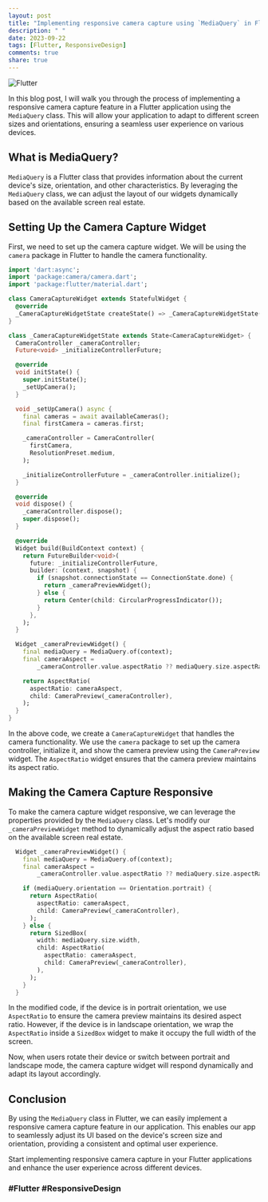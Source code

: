 ```yaml
---
layout: post
title: "Implementing responsive camera capture using `MediaQuery` in Flutter"
description: " "
date: 2023-09-22
tags: [Flutter, ResponsiveDesign]
comments: true
share: true
---
```


![Flutter](https://flutter.dev/images/flutter-logo-sharing.png)

In this blog post, I will walk you through the process of implementing a responsive camera capture feature in a Flutter application using the `MediaQuery` class. This will allow your application to adapt to different screen sizes and orientations, ensuring a seamless user experience on various devices.

## What is MediaQuery?

`MediaQuery` is a Flutter class that provides information about the current device's size, orientation, and other characteristics. By leveraging the `MediaQuery` class, we can adjust the layout of our widgets dynamically based on the available screen real estate.

## Setting Up the Camera Capture Widget

First, we need to set up the camera capture widget. We will be using the `camera` package in Flutter to handle the camera functionality. 

```dart
import 'dart:async';
import 'package:camera/camera.dart';
import 'package:flutter/material.dart';

class CameraCaptureWidget extends StatefulWidget {
  @override
  _CameraCaptureWidgetState createState() => _CameraCaptureWidgetState();
}

class _CameraCaptureWidgetState extends State<CameraCaptureWidget> {
  CameraController _cameraController;
  Future<void> _initializeControllerFuture;

  @override
  void initState() {
    super.initState();
    _setUpCamera();
  }

  void _setUpCamera() async {
    final cameras = await availableCameras();
    final firstCamera = cameras.first;

    _cameraController = CameraController(
      firstCamera,
      ResolutionPreset.medium,
    );

    _initializeControllerFuture = _cameraController.initialize();
  }

  @override
  void dispose() {
    _cameraController.dispose();
    super.dispose();
  }

  @override
  Widget build(BuildContext context) {
    return FutureBuilder<void>(
      future: _initializeControllerFuture,
      builder: (context, snapshot) {
        if (snapshot.connectionState == ConnectionState.done) {
          return _cameraPreviewWidget();
        } else {
          return Center(child: CircularProgressIndicator());
        }
      },
    );
  }

  Widget _cameraPreviewWidget() {
    final mediaQuery = MediaQuery.of(context);
    final cameraAspect =
        _cameraController.value.aspectRatio ?? mediaQuery.size.aspectRatio;

    return AspectRatio(
      aspectRatio: cameraAspect,
      child: CameraPreview(_cameraController),
    );
  }
}
```

In the above code, we create a `CameraCaptureWidget` that handles the camera functionality. We use the `camera` package to set up the camera controller, initialize it, and show the camera preview using the `CameraPreview` widget. The `AspectRatio` widget ensures that the camera preview maintains its aspect ratio.

## Making the Camera Capture Responsive

To make the camera capture widget responsive, we can leverage the properties provided by the `MediaQuery` class. Let's modify our `_cameraPreviewWidget` method to dynamically adjust the aspect ratio based on the available screen real estate.

```dart
  Widget _cameraPreviewWidget() {
    final mediaQuery = MediaQuery.of(context);
    final cameraAspect =
        _cameraController.value.aspectRatio ?? mediaQuery.size.aspectRatio;

    if (mediaQuery.orientation == Orientation.portrait) {
      return AspectRatio(
        aspectRatio: cameraAspect,
        child: CameraPreview(_cameraController),
      );
    } else {
      return SizedBox(
        width: mediaQuery.size.width,
        child: AspectRatio(
          aspectRatio: cameraAspect,
          child: CameraPreview(_cameraController),
        ),
      );
    }
  }
```

In the modified code, if the device is in portrait orientation, we use `AspectRatio` to ensure the camera preview maintains its desired aspect ratio. However, if the device is in landscape orientation, we wrap the `AspectRatio` inside a `SizedBox` widget to make it occupy the full width of the screen.

Now, when users rotate their device or switch between portrait and landscape mode, the camera capture widget will respond dynamically and adapt its layout accordingly.

## Conclusion

By using the `MediaQuery` class in Flutter, we can easily implement a responsive camera capture feature in our application. This enables our app to seamlessly adjust its UI based on the device's screen size and orientation, providing a consistent and optimal user experience.

Start implementing responsive camera capture in your Flutter applications and enhance the user experience across different devices.

### #Flutter #ResponsiveDesign
